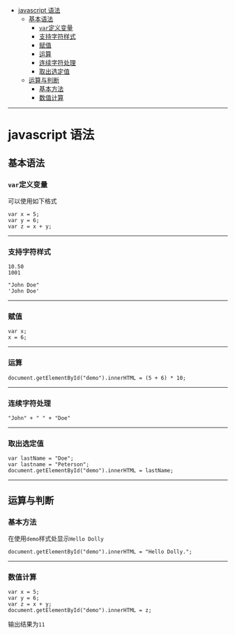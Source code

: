 <!--toc-->

- [javascript 语法](#javascript-语法)
	- [基本语法](#基本语法)
		- [`var`定义变量](#var定义变量)
		- [支持字符样式](#支持字符样式)
		- [赋值](#赋值)
		- [运算](#运算)
		- [连续字符处理](#连续字符处理)
		- [取出选定值](#取出选定值)
	- [运算与判断](#运算与判断)
		- [基本方法](#基本方法)
		- [数值计算](#数值计算)

<!-- tocstop -->


----


# javascript 语法

## 基本语法

### `var`定义变量

可以使用如下格式

```JS
var x = 5;
var y = 6;
var z = x + y;
```

----

### 支持字符样式

```JS
10.50
1001

"John Doe"
'John Doe'
```

---

### 赋值

```JS
var x;
x = 6;
```
---

### 运算

```JS
document.getElementById("demo").innerHTML = (5 + 6) * 10;
```
---

### 连续字符处理

```JS
"John" + " " + "Doe"
```

---

### 取出选定值

```JS
var lastName = "Doe";
var lastname = "Peterson";
document.getElementById("demo").innerHTML = lastName;
```

---

## 运算与判断

### 基本方法

在使用`demo`样式处显示`Hello Dolly`

```JS
document.getElementById("demo").innerHTML = "Hello Dolly.";
```

---

### 数值计算

```JS
var x = 5;
var y = 6;
var z = x + y;
document.getElementById("demo").innerHTML = z;
```
输出结果为`11`
